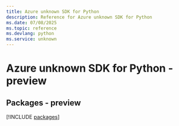 ```yaml
---
title: Azure unknown SDK for Python
description: Reference for Azure unknown SDK for Python
ms.date: 07/08/2025
ms.topic: reference
ms.devlang: python
ms.service: unknown
---
```

# Azure unknown SDK for Python - preview
## Packages - preview
[!INCLUDE [packages](unknown-index.md)]